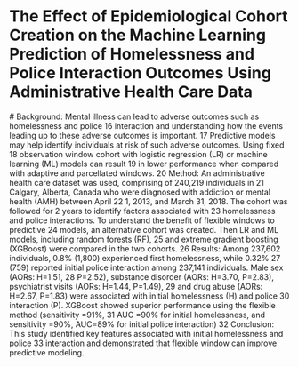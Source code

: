 
# The Effect of Epidemiological Cohort Creation on the Machine Learning Prediction of Homelessness and Police Interaction Outcomes Using Administrative Health Care Data
<p>
  # Background: 
  Mental illness can lead to adverse outcomes such as homelessness and police
16 interaction and understanding how the events leading up to these adverse outcomes is important.
17 Predictive models may help identify individuals at risk of such adverse outcomes. Using fixed
18 observation window cohort with logistic regression (LR) or machine learning (ML) models can result
19 in lower performance when compared with adaptive and parcellated windows.
20 Method: An administrative health care dataset was used, comprising of 240,219 individuals in
21 Calgary, Alberta, Canada who were diagnosed with addiction or mental health (AMH) between April
22 1, 2013, and March 31, 2018. The cohort was followed for 2 years to identify factors associated with
23 homelessness and police interactions. To understand the benefit of flexible windows to predictive
24 models, an alternative cohort was created. Then LR and ML models, including random forests (RF),
25 and extreme gradient boosting (XGBoost) were compared in the two cohorts.
26 Results: Among 237,602 individuals, 0.8% (1,800) experienced first homelessness, while 0.32%
27 (759) reported initial police interaction among 237,141 individuals. Male sex (AORs: H=1.51,
28 P=2.52), substance disorder (AORs: H=3.70, P=2.83), psychiatrist visits (AORs: H=1.44, P=1.49),
29 and drug abuse (AORs: H=2.67, P=1.83) were associated with initial homelessness (H) and police
30 interaction (P). XGBoost showed superior performance using the flexible method (sensitivity =91%,
31 AUC =90% for initial homelessness, and sensitivity =90%, AUC=89% for initial police interaction)
32 Conclusion: This study identified key features associated with initial homelessness and police
33 interaction and demonstrated that flexible window can improve predictive modeling.
  
  </p>

